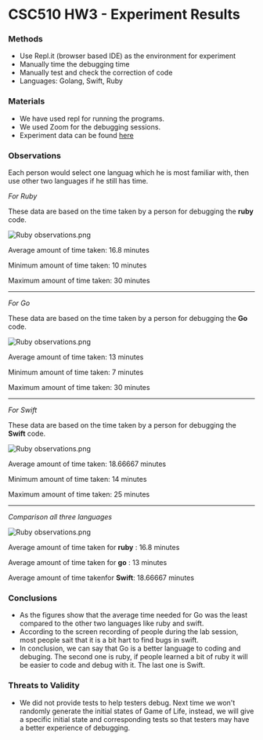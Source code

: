# CSC510 HW3 - Experiment Results

### Methods

* Use Repl.it (browser based IDE) as the environment for experiment
* Manually time the debugging time
* Manually test and check the correction of code
* Languages: Golang, Swift, Ruby

### Materials
* We have used repl for running the programs.
* We used Zoom for the debugging sessions.
* Experiment data can be found [here](https://docs.google.com/spreadsheets/d/1rTpD41HFYTBdPIfNccqi8RLYuym_o9d0R2z7HBysICw/edit#gid=0)

### Observations

Each person would select one languag which he is most familiar with, then use other two languages if he still has time.

*For Ruby*

These data are based on the time taken by a person for debugging the **ruby** code.

![Ruby observations.png](https://github.com/NCSU-S/game-of-life/blob/swe/result_images/TIme%20used%20for%20Ruby.png)



Average amount of time taken: 16.8 minutes

Minimum amount of time taken: 10 minutes

Maximum amount of time taken: 30 minutes

---

*For Go*

These data are based on the time taken by a person for debugging the **Go** code.

![Ruby observations.png](https://github.com/NCSU-S/game-of-life/blob/swe/result_images/Time%20Used%20for%20Go.png)

Average amount of time taken: 13 minutes

Minimum amount of time taken: 7 minutes

Maximum amount of time taken: 30 minutes

---

*For Swift*

These data are based on the time taken by a person for debugging the **Swift** code.

![Ruby observations.png](https://github.com/NCSU-S/game-of-life/blob/swe/result_images/TIme%20used%20for%20Swift.png)

Average amount of time taken: 18.66667 minutes

Minimum amount of time taken: 14 minutes

Maximum amount of time taken: 25 minutes

---

*Comparison all three languages*

![Ruby observations.png](https://github.com/NCSU-S/game-of-life/blob/swe/result_images/Average%20of%20time%20used%20in%20three%20languages.png)

Average amount of time taken for **ruby** : 16.8 minutes

Average amount of time taken for **go** :  13 minutes

Average amount of time takenfor **Swift**: 18.66667 minutes

### Conclusions

* As the figures show that the average time needed for Go was the least compared to the other two languages like ruby and swift.
* According to the screen recording of people during the lab session, most people sait that it is a bit hart to find bugs in swift.
* In conclusion, we can say that Go is a better language to coding and debuging. The second one is ruby, if people learned a bit of ruby it will be easier to code and debug with it. The last one is Swift.

### Threats to Validity

* We did not provide tests to help testers debug. Next time we won't randomly generate the initial states of Game of Life, 
  instead, we will give a specific initial state and corresponding tests so that testers may have a better experience of debugging.









